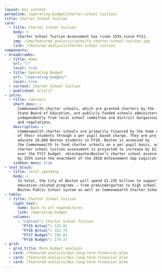 ```yaml
---
layout: bos_content
permalink: /operating-budget/charter-school-tuition/
title: Charter School tuition
card:
  - title: Charter school tuition
    body: >
      Charter School Tuition Assessment has risen 155% since FY11.
    img: /img/featured_analysis/cards/fa-charter-school-tuition.jpg
    link: /featured-analysis/charter-school-tuition
components:
- breadcrumbs:
  - title: Home
    url: "/"
    local: true
  - title: Operating Budget
    url: "/operating-budget/"
    local: true
  - current: Charter School tuition
  - published: 4/13/17
- intro:
  - title: Cabinets
    short_desc: >
      Commonwealth charter schools, which are granted charters by the 
      State Board of Education, are publicly funded schools administered 
      independently from local school committee and district bargaining rules 
      and regulations.
    description: >
      Commonwealth charter schools are primarily financed by the home districts 
      of their students through a per pupil based charge. They are projected to 
      educate 10,660 Boston students in FY18. Boston is assessed by 
      the Commonwealth to fund charter schools on a per pupil basis, and Boston’s 
      charter school tuition assessment is projected to increase by $17.5 million 
      over the FY17 budget. <blockquote>Boston’s charter school assessment has risen 
      by 155% since the enactment of the 2010 Achievement Gap Legislation.</blockquote>
    sidebar_menu: true
- text_block:
  - title: Total spending
    body: >
      In total, the City of Boston will spend $1.235 billion to support 
      education-related programs – from prekindergarten to high school in the 
      Boston Public School system as well as Commonwealth Charter Schools. 
- table:
  - title: Charter School tuition
    right_text:
      name: Back to all expenditures
      link: /operating-budget
    columns:
      - "Cabinet": Charter School Tuition
        "FY15 Actual": 125.81
        "FY16 Actual": 142.79
        "FY17 Budget": 156.83
        "FY18 Budget": 174.37
- grid: 
  - grid_title: More budget analysis
  - card: /featured-analysis/bps-long-term-financial-plan
  - card: /featured-analysis/bps-long-term-financial-plan
  - card: /featured-analysis/bps-long-term-financial-plan
---
```

